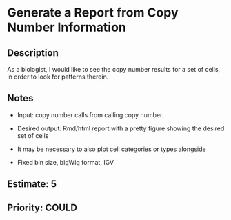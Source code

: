 # Generate a Report from Copy Number Information

## Description

As a biologist, I would like to see the copy number results for a set of cells, in order to look for patterns therein.

## Notes

- Input: copy number calls from calling copy number.

- Desired output: Rmd/html report with a pretty figure showing the desired set of cells

- It may be necessary to also plot cell categories or types alongside

- Fixed bin size, bigWig format, IGV

## Estimate: 5

## Priority: COULD
